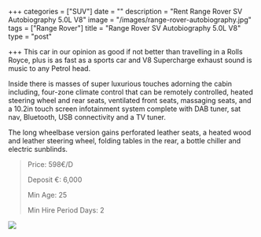 +++
categories = ["SUV"]
date = ""
description = "Rent Range Rover SV Autobiography 5.0L V8"
image = "/images/range-rover-autobiography.jpg"
tags = ["Range Rover"]
title = "Range Rover SV Autobiography 5.0L V8"
type = "post"

+++
This car in our opinion as good if not better than travelling in a Rolls Royce, plus is as fast as a sports car and V8 Supercharge exhaust sound is music to any Petrol head.

Inside there is masses of super luxurious touches adorning the cabin including, four-zone climate control that can be remotely controlled, heated steering wheel and rear seats, ventilated front seats, massaging seats, and a 10.2in touch screen infotainment system complete with DAB tuner, sat nav, Bluetooth, USB connectivity and a TV tuner.

The long wheelbase version gains perforated leather seats, a heated wood and leather steering wheel, folding tables in the rear, a bottle chiller and electric sunblinds.

> Price: 598€/D
>
> Deposit €: 6,000
>
> Min Age: 25
>
> Min Hire Period Days: 2

[![](/images/boton.png)](https://supercarmarbella.com/contact/ "Book")